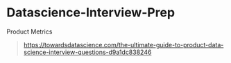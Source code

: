 # Datascience-Interview-Prep

Product Metrics
>https://towardsdatascience.com/the-ultimate-guide-to-product-data-science-interview-questions-d9a1dc838246
